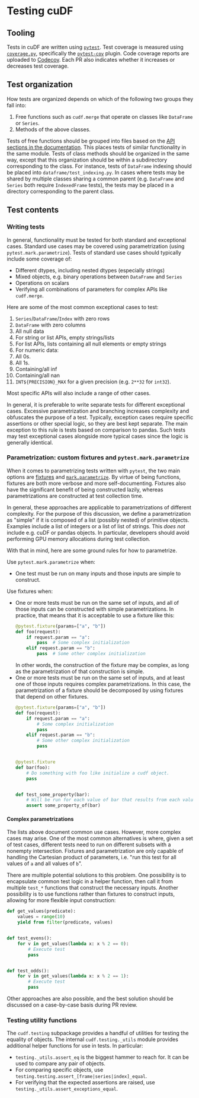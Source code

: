 # Testing cuDF

## Tooling
Tests in cuDF are written using [`pytest`](https://docs.pytest.org/en/latest/).
Test coverage is measured using [`coverage.py`](https://coverage.readthedocs.io/en/latest/),
specifically the [`pytest-cov`](https://github.com/pytest-dev/pytest-cov) plugin.
Code coverage reports are uploaded to [Codecov](https://app.codecov.io/gh/rapidsai/cudf).
Each PR also indicates whether it increases or decreases test coverage.

## Test organization

How tests are organized depends on which of the following two groups they fall into:

1. Free functions such as `cudf.merge` that operate on classes like `DataFrame` or `Series`.
2. Methods of the above classes.

Tests of free functions should be grouped into files based on the
[API sections in the documentation](https://docs.rapids.ai/api/cudf/latest/api_docs/index.html).
This places tests of similar functionality in the same module.
Tests of class methods should be organized in the same way, except that this organization should be within a subdirectory corresponding to the class.
For instance, tests of `DataFrame` indexing should be placed into `dataframe/test_indexing.py`.
In cases where tests may be shared by multiple classes sharing a common parent (e.g. `DataFrame` and `Series` both require `IndexedFrame` tests),
the tests may be placed in a directory corresponding to the parent class.

## Test contents

### Writing tests

In general, functionality must be tested for both standard and exceptional cases.
Standard use cases may be covered using parametrization (using `pytest.mark.parametrize`).
Tests of standard use cases should typically include some coverage of:
- Different dtypes, including nested dtypes (especially strings)
- Mixed objects, e.g. binary operations between `DataFrame` and `Series`
- Operations on scalars
- Verifying all combinations of parameters for complex APIs like `cudf.merge`.

Here are some of the most common exceptional cases to test:
1. `Series`/`DataFrame`/`Index` with zero rows
2. `DataFrame` with zero columns
3. All null data
4. For string or list APIs, empty strings/lists
5. For list APIs, lists containing all null elements or empty strings
6. For numeric data:
  1. All 0s.
  2. All 1s.
  3. Containing/all inf
  4. Containing/all nan
  5. `INT${PRECISION}_MAX` for a given precision (e.g. `2**32` for `int32`).

Most specific APIs will also include a range of other cases.

In general, it is preferable to write separate tests for different exceptional cases.
Excessive parametrization and branching increases complexity and obfuscates the purpose of a test.
Typically, exception cases require specific assertions or other special logic, so they are best kept separate.
The main exception to this rule is tests based on comparison to pandas.
Such tests may test exceptional cases alongside more typical cases since the logic is generally identical.

### Parametrization: custom fixtures and `pytest.mark.parametrize`

When it comes to parametrizing tests written with `pytest`,
the two main options are [fixtures](https://docs.pytest.org/en/latest/explanation/fixtures.html)
and [`mark.parametrize`](https://docs.pytest.org/en/latest/how-to/parametrize.html#pytest-mark-parametrize).
By virtue of being functions, fixtures are both more verbose and more self-documenting.
Fixtures also have the significant benefit of being constructed lazily,
whereas parametrizations are constructed at test collection time.

In general, these approaches are applicable to parametrizations of different complexity.
For the purpose of this discussion,
we define a parametrization as "simple" if it is composed of a list (possibly nested) of primitive objects.
Examples include a list of integers or a list of list of strings.
This _does not_ include e.g. cuDF or pandas objects.
In particular, developers should avoid performing GPU memory allocations during test collection.

With that in mind, here are some ground rules for how to parametrize.

Use `pytest.mark.parametrize` when:
- One test must be run on many inputs and those inputs are simple to construct.

Use fixtures when:
- One or more tests must be run on the same set of inputs,
  and all of those inputs can be constructed with simple parametrizations.
  In practice, that means that it is acceptable to use a fixture like this:
  ```python
  @pytest.fixture(params=["a", "b"])
  def foo(request):
      if request.param == "a":
          pass  # Some complex initialization
      elif request.param == "b":
          pass  # Some other complex initialization
  ```
  In other words, the construction of the fixture may be complex,
  as long as the parametrization of that construction is simple.
- One or more tests must be run on the same set of inputs,
  and at least one of those inputs requires complex parametrizations.
  In this case, the parametrization of a fixture should be decomposed
  by using fixtures that depend on other fixtures.
  ```python
  @pytest.fixture(params=["a", "b"])
  def foo(request):
      if request.param == "a":
          # Some complex initialization
          pass
      elif request.param == "b":
          # Some other complex initialization
          pass


  @pytest.fixture
  def bar(foo):
      # Do something with foo like initialize a cudf object.
      pass


  def test_some_property(bar):
      # Will be run for each value of bar that results from each value of foo.
      assert some_property_of(bar)
  ```

#### Complex parametrizations

The lists above document common use cases.
However, more complex cases may arise.
One of the most common alternatives is where, given a set of test cases,
different tests need to run on different subsets with a nonempty intersection.
Fixtures and parametrization are only capable of handling the Cartesian product of parameters,
i.e. "run this test for all values of `a` and all values of `b`".

There are multiple potential solutions to this problem.
One possibility is to encapsulate common test logic in a helper function,
then call it from multiple `test_*` functions that construct the necessary inputs.
Another possibility is to use functions rather than fixtures to construct inputs, allowing for more flexible input construction:
```python
def get_values(predicate):
    values = range(10)
    yield from filter(predicate, values)


def test_evens():
    for v in get_values(lambda x: x % 2 == 0):
        # Execute test
        pass


def test_odds():
    for v in get_values(lambda x: x % 2 == 1):
        # Execute test
        pass
```

Other approaches are also possible, and the best solution should be discussed on a case-by-case basis during PR review.

### Testing utility functions

The `cudf.testing` subpackage provides a handful of utilities for testing the equality of objects.
The internal `cudf.testing._utils` module provides additional helper functions for use in tests.
In particular:
- `testing._utils.assert_eq` is the biggest hammer to reach for. It can be used to compare any pair of objects.
- For comparing specific objects, use `testing.testing.assert_[frame|series|index]_equal`.
- For verifying that the expected assertions are raised, use `testing._utils.assert_exceptions_equal`.
